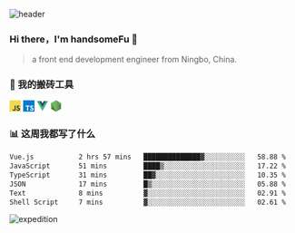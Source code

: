 ![header](https://raw.githubusercontent.com/fzq1998/fzq1998/master/header.png)

### Hi there，I'm handsomeFu 👋

> a front end development engineer from Ningbo, China.

### 🔧 我的搬砖工具
<code><img height="20" src="https://raw.githubusercontent.com/github/explore/80688e429a7d4ef2fca1e82350fe8e3517d3494d/topics/javascript/javascript.png" alt="javascript"></code>
<code><img height="20" src="https://raw.githubusercontent.com/github/explore/80688e429a7d4ef2fca1e82350fe8e3517d3494d/topics/typescript/typescript.png" alt="typescript"></code>
<code><img height="20" src="https://raw.githubusercontent.com/github/explore/80688e429a7d4ef2fca1e82350fe8e3517d3494d/topics/vue/vue.png" alt="vue"></code>
<code><img height="20" src="https://raw.githubusercontent.com/github/explore/80688e429a7d4ef2fca1e82350fe8e3517d3494d/topics/nodejs/nodejs.png" alt="nodejs"></code>



### 📊 这周我都写了什么
<!--START_SECTION:waka-->

```text
Vue.js           2 hrs 57 mins   ██████████████▓░░░░░░░░░░   58.88 %
JavaScript       51 mins         ████▒░░░░░░░░░░░░░░░░░░░░   17.22 %
TypeScript       31 mins         ██▓░░░░░░░░░░░░░░░░░░░░░░   10.35 %
JSON             17 mins         █▒░░░░░░░░░░░░░░░░░░░░░░░   05.88 %
Text             8 mins          ▓░░░░░░░░░░░░░░░░░░░░░░░░   02.91 %
Shell Script     7 mins          ▓░░░░░░░░░░░░░░░░░░░░░░░░   02.61 %
```

<!--END_SECTION:waka-->


![expedition](https://raw.githubusercontent.com/fzq1998/fzq1998/master/expedition.gif)

